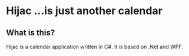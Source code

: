 # Hijac ...is just another calendar

## What is this?
Hijac is a calendar application written in C#. It is based on .Net and WPF.